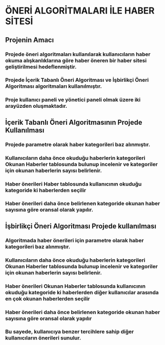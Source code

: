 # ÖNERİ ALGORİTMALARI İLE HABER SİTESİ
## Projenin Amacı
### Projede öneri algoritmaları kullanılarak kullanıcıların haber okuma alışkanlıklarına göre haber öneren bir haber sitesi geliştirilmesi hedeflenmiştir.
### Projede İçerik Tabanlı Öneri Algoritması ve İşbirlikçi Öneri Algoritması algoritmaları kullanılmıştır.
### Proje kullanıcı paneli ve yönetici paneli olmak üzere iki arayüzden oluşmaktadır.
## İçerik Tabanlı Öneri Algoritmasının Projede Kullanılması
### Projede parametre olarak haber kategorileri baz alınmıştır.
### Kullanıcıların daha önce okuduğu haberlerin kategorileri Okunan Haberler tablosunda bulunup incelenir ve kategoriler için okunan haberlerin sayısı belirlenir.
### Haber önerileri Haber tablosunda kullanıcının okuduğu kategoride ki haberlerden seçilir
### Haber önerileri daha önce belirlenen kategoride okunan haber sayısına göre oransal olarak yapılır.
## İşbirlikçi Öneri Algoritması Projede kullanılması
### Algoritmada haber önerileri için parametre olarak haber kategorileri baz alınmıştır.
### Kullanıcıların daha önce okuduğu haberlerin kategorileri Okunan Haberler tablosunda bulunup incelenir ve kategoriler için okunan haberlerin sayısı belirlenir.
### Haber önerileri Okunan Haberler tablosunda kullanıcının okuduğu kategoride ki haberlerden diğer kullanıcılar arasında en çok okunan haberlerden seçilir
### Haber önerileri daha önce belirlenen kategoride okunan haber sayısına göre oransal olarak yapılır
### Bu sayede, kullanıcıya benzer tercihlere sahip diğer kullanıcıların önerileri sunulur.
